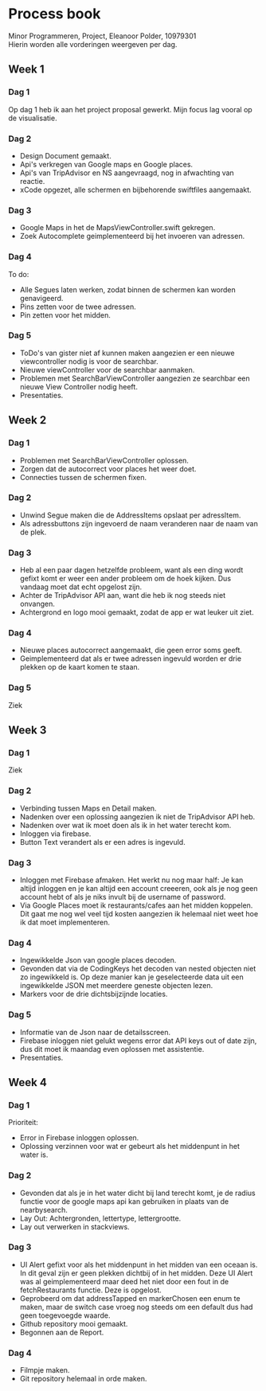 # Process book
Minor Programmeren, Project, Eleanoor Polder, 10979301  
Hierin worden alle vorderingen weergeven per dag. 

## Week 1
### Dag 1
Op dag 1 heb ik aan het project proposal gewerkt. Mijn focus lag vooral op de visualisatie. 
### Dag 2
* Design Document gemaakt. 
* Api's verkregen van Google maps en Google places.
* Api's van TripAdvisor en NS aangevraagd, nog in afwachting van reactie. 
* xCode opgezet, alle schermen en bijbehorende swiftfiles aangemaakt. 
### Dag 3
* Google Maps in het de MapsViewController.swift gekregen. 
* Zoek Autocomplete geimplementeerd bij het invoeren van adressen. 
### Dag 4
To do:
* Alle Segues laten werken, zodat binnen de schermen kan worden genavigeerd.
* Pins zetten voor de twee adressen. 
* Pin zetten voor het midden. 
### Dag 5 
* ToDo's van gister niet af kunnen maken aangezien er een nieuwe viewcontroller nodig is voor de searchbar.
* Nieuwe viewController voor de searchbar aanmaken.
* Problemen met SearchBarViewController aangezien ze searchbar een nieuwe View Controller nodig heeft.
* Presentaties. 

## Week 2
### Dag 1
* Problemen met SearchBarViewController oplossen.
* Zorgen dat de autocorrect voor places het weer doet.
* Connecties tussen de schermen fixen.
### Dag 2
* Unwind Segue maken die de AddressItems opslaat per adressItem.
* Als adressbuttons zijn ingevoerd de naam veranderen naar de naam van de plek. 
### Dag 3
* Heb al een paar dagen hetzelfde probleem, want als een ding wordt gefixt komt er weer een ander probleem om de hoek kijken.
Dus vandaag moet dat echt opgelost zijn. 
* Achter de TripAdvisor API aan, want die heb ik nog steeds niet onvangen. 
* Achtergrond en logo mooi gemaakt, zodat de app er wat leuker uit ziet.
### Dag 4
* Nieuwe places autocorrect aangemaakt, die geen error soms geeft. 
* Geimplementeerd dat als er twee adressen ingevuld worden er drie plekken op de kaart komen te staan.

### Dag 5
Ziek

## Week 3

### Dag 1
Ziek

### Dag 2
* Verbinding tussen Maps en Detail maken.
* Nadenken over een oplossing aangezien ik niet de TripAdvisor API heb.
* Nadenken over wat ik moet doen als ik in het water terecht kom.
* Inloggen via firebase. 
* Button Text verandert als er een adres is ingevuld.

### Dag 3
* Inloggen met Firebase afmaken. Het werkt nu nog maar half: Je kan altijd inloggen en je kan altijd een account creeeren, ook als je nog geen account hebt of als je niks invult bij de username of password.
* Via Google Places moet ik restaurants/cafes aan het midden koppelen. Dit gaat me nog wel veel tijd kosten aangezien ik helemaal niet weet hoe ik dat moet implementeren.

### Dag 4
* Ingewikkelde Json van google places decoden.
* Gevonden dat via de CodingKeys het decoden van nested objecten niet zo ingewikkeld is. Op deze manier kan je geselecteerde data uit een ingewikkelde JSON met meerdere geneste objecten lezen.
* Markers voor de drie dichtsbijzijnde locaties. 

### Dag 5
* Informatie van de Json naar de detailsscreen. 
* Firebase inloggen niet gelukt wegens error dat API keys out of date zijn, dus dit moet ik maandag even oplossen met assistentie. 
* Presentaties. 

## Week 4
### Dag 1
Prioriteit:
* Error in Firebase inloggen oplossen. 
* Oplossing verzinnen voor wat er gebeurt als het middenpunt in het water is. 

### Dag 2 
* Gevonden dat als je in het water dicht bij land terecht komt, je de radius functie voor de google maps api kan gebruiken in plaats van de nearbysearch. 
* Lay Out: Achtergronden, lettertype, lettergrootte.
* Lay out verwerken in stackviews. 

### Dag 3 
* UI Alert gefixt voor als het middenpunt in het midden van een oceaan is. In dit geval zijn er geen plekken dichtbij of in het midden. Deze UI Alert was al geimplementeerd maar deed het niet door een fout in de fetchRestaurants functie. Deze is opgelost. 
* Geprobeerd om dat addressTapped en markerChosen een enum te maken, maar de switch case vroeg nog steeds om een default dus had geen toegevoegde waarde.
* Github repository mooi gemaakt. 
* Begonnen aan de Report. 

### Dag 4 
* Filmpje maken. 
* Git repository helemaal in orde maken. 












